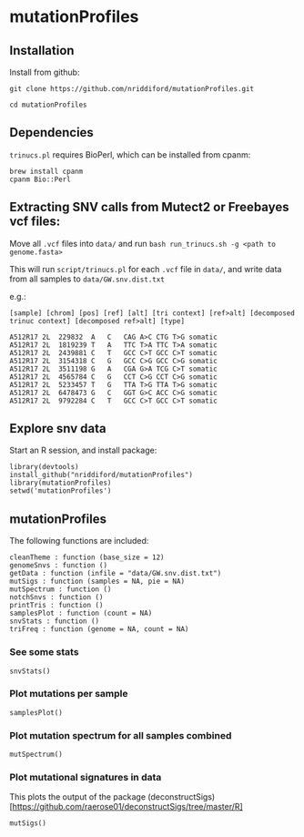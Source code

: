 # mutationProfiles

## Installation

Install from github:

```
git clone https://github.com/nriddiford/mutationProfiles.git

cd mutationProfiles
```
## Dependencies

`trinucs.pl` requires BioPerl, which can be installed from cpanm:

```
brew install cpanm
cpanm Bio::Perl
```

## Extracting SNV calls from Mutect2 or Freebayes vcf files:

Move all `.vcf` files into `data/` and run `bash run_trinucs.sh -g <path to genome.fasta>`

This will run `script/trinucs.pl` for each `.vcf` file in `data/`, and write data from all samples to `data/GW.snv.dist.txt`

e.g.:
```
[sample] [chrom] [pos] [ref] [alt] [tri context] [ref>alt] [decomposed trinuc context] [decomposed ref>alt] [type]
```
```
A512R17	2L	229832	A	C	CAG	A>C	CTG	T>G	somatic
A512R17	2L	1819239	T	A	TTC	T>A	TTC	T>A	somatic
A512R17	2L	2439881	C	T	GCC	C>T	GCC	C>T	somatic
A512R17	2L	3154318	C	G	GCC	C>G	GCC	C>G	somatic
A512R17	2L	3511198	G	A	CGA	G>A	TCG	C>T	somatic
A512R17	2L	4565784	C	G	CCT	C>G	CCT	C>G	somatic
A512R17	2L	5233457	T	G	TTA	T>G	TTA	T>G	somatic
A512R17	2L	6478473	G	C	GGT	G>C	ACC	C>G	somatic
A512R17	2L	9792284	C	T	GCC	C>T	GCC	C>T	somatic
```

## Explore snv data

Start an R session, and install package:

```{R}
library(devtools)
install_github("nriddiford/mutationProfiles")
library(mutationProfiles)
setwd('mutationProfiles')
```

## mutationProfiles

The following functions are included:

```{R}
cleanTheme : function (base_size = 12)  
genomeSnvs : function ()  
getData : function (infile = "data/GW.snv.dist.txt")  
mutSigs : function (samples = NA, pie = NA)  
mutSpectrum : function ()  
notchSnvs : function ()  
printTris : function ()  
samplesPlot : function (count = NA)  
snvStats : function ()  
triFreq : function (genome = NA, count = NA)
```
### See some stats

```{R}
snvStats()
```

### Plot mutations per sample

```{R}
samplesPlot()
```

### Plot mutation spectrum for all samples combined

```{R}
mutSpectrum()
```

### Plot mutational signatures in data

This plots the output of the package (deconstructSigs)[https://github.com/raerose01/deconstructSigs/tree/master/R] 
```{R}
mutSigs()
```
